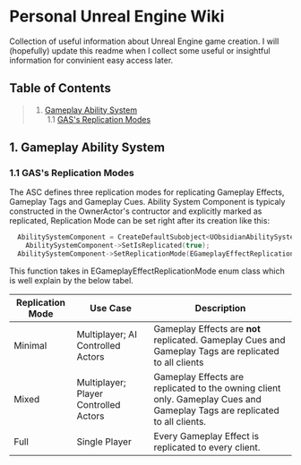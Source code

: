 # Personal Unreal Engine Wiki

Collection of useful information about Unreal Engine game creation. I will (hopefully) update this readme when I collect some useful or insightful information for convinient easy access later.

<a name="table-of-contents"></a>
## Table of Contents

> 1. [Gameplay Ability System](#gas) \
>    &nbsp;1.1 [GAS's Replication Modes](#gas-modes)

<a name="gas"></a>
## 1. Gameplay Ability System

<a name="gas-modes"></a>
### 1.1 GAS's Replication Modes

The ASC defines three replication modes for replicating Gameplay Effects, Gameplay Tags and Gameplay Cues. 
Ability System Component is typicaly constructed in the OwnerActor's contructor and explicitly marked as replicated, Replication Mode can be set right after its creation like this:

```c++
  AbilitySystemComponent = CreateDefaultSubobject<UObsidianAbilitySystemComponent>(TEXT("AbilitySystemComponent"));
	AbilitySystemComponent->SetIsReplicated(true);
  AbilitySystemComponent->SetReplicationMode(EGameplayEffectReplicationMode::OneOfThreeReplicationModes);
```
This function takes in EGameplayEffectReplicationMode enum class which is well explain by the below tabel.

| Replication Mode | Use Case                              | Description                                                                                                               |
| -----------      | ------------------------------------- | ------------------------------------------------------------------------------------------------------------------------- |
| Minimal          | Multiplayer; AI Controlled Actors     | Gameplay Effects are **not** replicated. Gameplay Cues and Gameplay Tags are replicated to all clients                    |
| Mixed            | Multiplayer; Player Controlled Actors | Gameplay Effects are replicated to the owning client only. Gameplay Cues and Gameplay Tags are replicated to all clients. |  
| Full             | Single Player                         | Every Gameplay Effect is replicated to every client.                                                                      |



